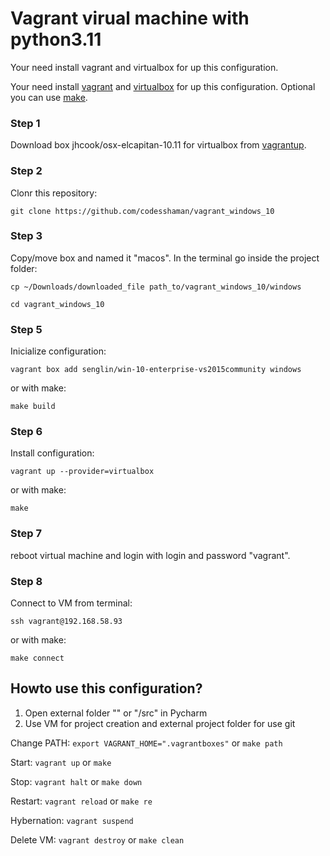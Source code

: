 # Vagrant virual machine with python3.11

Your need install vagrant and virtualbox for up this configuration.

Your need install [vagrant](https://github.com/hashicorp/vagrant-installers/releases/tag/v2.3.4.dev%2Bmain "vagrant") and  [virtualbox](https://www.virtualbox.org/ "virtualbox") for up this configuration. Optional you can use [make](https://www.gnu.org/software/make/ "make").

### Step 1

Download box jhcook/osx-elcapitan-10.11 for virtualbox from [vagrantup](https://app.vagrantup.com/senglin/boxes/win-10-enterprise-vs2015community "vagrantup").

### Step 2

Clonr this repository: 

``git clone https://github.com/codesshaman/vagrant_windows_10``

### Step 3

Copy/move box and named it "macos". In the terminal go inside the project folder:

``cp ~/Downloads/downloaded_file path_to/vagrant_windows_10/windows``

``cd vagrant_windows_10``

### Step 5

Inicialize configuration:

``vagrant box add senglin/win-10-enterprise-vs2015community windows``

or with make:

``make build``

### Step 6

Install configuration:

``vagrant up --provider=virtualbox``

or with make:

``make``

### Step 7

reboot virtual machine and login with login and password "vagrant".

### Step 8

Connect to VM from terminal:

``ssh vagrant@192.168.58.93``

or with make:

``make connect``

## Howto use this configuration?

1. Open external folder "<myproject>" or "<myproject>/src" in Pycharm
2. Use VM for project creation and external project folder for use git

Change PATH: ``export VAGRANT_HOME=".vagrantboxes"`` or ``make path``

Start: ``vagrant up`` or ``make``

Stop: ``vagrant halt`` or ``make down``

Restart: ``vagrant reload`` or ``make re``


Hybernation: ``vagrant suspend``

Delete VM: ``vagrant destroy`` or ``make clean``
